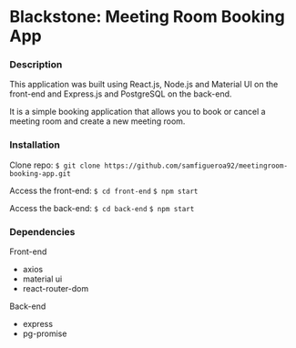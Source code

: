 # Blackstone: Meeting Room Booking App

### Description
This application was built using React.js, Node.js and Material UI on the front-end and Express.js and PostgreSQL on the back-end. 

It is a simple booking application that allows you to book or cancel a meeting room and create a new meeting room. 

### Installation 

Clone repo: 
`$ git clone https://github.com/samfigueroa92/meetingroom-booking-app.git`

Access the front-end: 
`$ cd front-end`
`$ npm start`

Access the back-end:
`$ cd back-end`
`$ npm start`

### Dependencies

Front-end

 - axios
 - material ui
 - react-router-dom

 Back-end

 - express
 - pg-promise